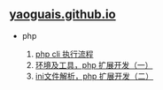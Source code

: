 ## [yaoguais.github.io](https://github.com/Yaoguais) ##

- php
	
	1. [php cli 执行流程](?s=md/php/cli.md)
	2. [环境及工具，php 扩展开发（一）](?s=md/php/extension.md)
	3. [ini文件解析，php 扩展开发（二）](?s=md/php/extension-ini.md)